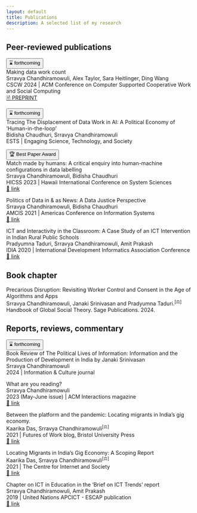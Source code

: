 ```yaml
---
layout: default
title: Publications
description: A selected list of my research
---
```


## Peer-reviewed publications

<button clas=infopill>⌛ forthcoming</button><br>
Making data work count<br>
Srravya Chandhiramowuli, Alex Taylor, Sara Heitlinger, Ding Wang<br>
CSCW 2024 | ACM Conference on Computer Supported Cooperative Work and Social Computing<br>
<a class=linkpill href="https://arxiv.org/abs/2311.18046">🗎 PREPRINT</a>
	
<button clas=infopill>⌛ forthcoming</button><br>
Tracing The Displacement of Data Work in AI: A Political Economy of ‘Human-in-the-loop’<br>
Bidisha Chaudhuri, Srravya Chandhiramowuli<br>
ESTS | Engaging Science, Technology, and Society

<button clas=infopill>🏆 Best Paper Award</button><br>
Match made by humans: A critical enquiry into human-machine configurations in data labelling<br>
Srravya Chandhiramowuli, Bidisha Chaudhuri<br>
HICSS 2023 | Hawaii International Conference on System Sciences<br>
<a class=linkpill href="https://hdl.handle.net/10125/102882">🔗 link</a>

Politics of Data in & as News: A Data Justice Perspective<br>
Srravya Chandhiramowuli, Bidisha Chaudhuri<br>
AMCIS 2021 | Americas Conference on Information Systems<br>
<a class=linkpill href="https://aisel.aisnet.org/amcis2021/global_develop/global_develop/13">🔗 link</a>

ICT and Interactivity in the Classroom: A Case Study of an ICT Intervention in Indian Rural Public Schools<br>
Pradyumna Taduri, Srravya Chandhiramowuli, Amit Prakash<br>
IDIA 2020 | International Development Informatics Association Conference<br>
<a class=linkpill href="https://doi.org/10.1007/978-3-030-52014-4_2">🔗 link</a>

## Book chapter  

Precarious Disruption: Revisiting Worker Control and Consent in the Age of Algorithms and Apps<br>
Srravya Chandhiramowuli, Janaki Srinivasan and Pradyumna Taduri.<sup>[⚖]</sup><br>
Handbook of Global Social Theory. Sage Publications. 2024.

## Reports, reviews, commentary   

<button clas=infopill>⌛ forthcoming</button><br>
Book Review of The Political Lives of Information: Information and the Production of Development in India by Janaki Srinivasan<br>
Srravya Chandhiramowuli<br>
2024 | Information & Culture journal<br>

What are you reading?<br>
Srravya Chandhiramowuli<br>
2023 (May-June issue) | ACM Interactions magazine<br>
<a class=linkpill href="https://interactions.acm.org/archive/view/may-june-2023/srravya-chandhiramowuli">🔗 link</a>

Between the platform and the pandemic: Locating migrants in India’s gig economy.<br>
Kaarika Das, Srravya Chandhiramowuli<sup>[⚖]</sup><br>
2021 | Futures of Work blog, Bristol University Press<br>
<a class=linkpill href="https://futuresofwork.co.uk/2021/03/16/caught-between-the-platform-and-the-pandemic-locating-migrants-in-indias-gig-economy/">🔗 link</a>

Locating Migrants in India’s Gig Economy: A Scoping Report<br>
Kaarika Das, Srravya Chandhiramowuli<sup>[⚖]</sup><br>
2021 | The Centre for Internet and Society<br>
<a class=linkpill href="https://cis-india.org/raw/locating-migrants-in-indias-gig-economy-a-scoping-report">🔗 link</a>

Chapter on ICT in Education in the ‘Brief on ICT Trends’ report<br> 
Srravya Chandhiramowuli, Amit Prakash<br>
2019 | United Nations APCICT - ESCAP publication<br>
<a class=linkpill href="https://www.unapcict.org/sites/default/files/inline-files/ICT%20TRENDS_%20ICT%20for%20Education.pdf">🔗 link</a>

